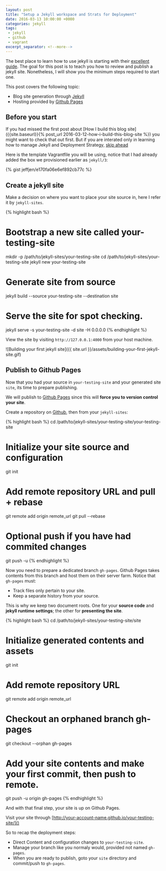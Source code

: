 ```yaml
---
layout: post
title: "Setup a Jekyll workspace and Strats for Deployment"
date: 2016-03-13 10:00:00 +0000
categories: jekyll
tags:
 - jekyll
 - github
 - vagrant
excerpt_separator: <!--more-->
---
```


The best place to learn how to use jekyll is starting with their
[excellent guide](https://jekyllrb.com/docs/usage/).  The goal for this
post is to teach you how to review and publish a jekyll site.
Nonetheless, I will show you the minimum steps required to start one.

This post covers the following topic:

- Blog site generation through [Jekyll](https://jekyllrb.com/)
- Hosting provided by [Github Pages](https://pages.github.com/)

<!--more-->

## Before you start
If you had missed the first post about
[How I build this blog site]({{site.baseurl}}{% post_url 2016-03-12-how-i-build-this-blog-site %})
you might want to check that out first.  But if you are interated only in
learning how to manage Jekyll and Deployment Strategy,
[skip ahead](#create-a-jekyll-site)

Here is the template Vagrantfile you will be using, notice that I had already
added the box we provisioned earlier as `jekyll/3`:

{% gist jeffjen/e170fa06e6ef892cb77c %}

## Create a jekyll site
Make a decision on where you want to place your site source in, here I refer
it by `jekyll-sites`.

{% highlight bash %}
# Bootstrap a new site called your-testing-site
mkdir -p /path/to/jekyll-sites/your-testing-site
cd /path/to/jekyll-sites/your-testing-site
jekyll new your-testing-site
# Generate site from source
jekyll build --source your-testing-site --destination site
# Serve the site for spot checking.
jekyll serve -s your-testing-site -d site -H 0.0.0.0
{% endhighlight %}

View the site by visiting `http://127.0.0.1:4000` from your host machine.

![Building your first jekyll site]({{ site.url }}/assets/building-your-first-jekyll-site.gif)

## Publish to Github Pages
Now that you had your source in `your-testing-site` and your generated site
`site`, its time to prepare publishing.

We will publish to [Github Pages](https://pages.github.com/) since this will
**force you to version control your site**.

Create a repository on [Github](https://github.com), then from your
`jekyll-sites`:

{% highlight bash %}
cd /path/to/jekyll-sites/your-testing-site/your-testing-site
# Initialize your site source and configuration
git init
# Add remote repository URL and pull + rebase
git remote add origin remote_url
git pull --rebase
# Optional push if you have had commited changes
git push -u
{% endhighlight %}

Now you need to prepare a dedicated branch `gh-pages`.  Github Pages takes
contents from this branch and host them on their server farm. Notice that
`gh-pages` must:

- Track files only pertain to your site.
- Keep a separate history from your source.

This is why we keep two document roots.  One for your **source code** and
**jekyll runtime settings**; the other for **presenting the site**.

{% highlight bash %}
cd /path/to/jekyll-sites/your-testing-site/site
# Initialize generated contents and assets
git init
# Add remote repository URL
git remote add origin remote_url
# Checkout an orphaned branch gh-pages
git checkout --orphan gh-pages
# Add your site contents and make your first commit, then push to remote.
git push -u origin gh-pages
{% endhighlight %}

And with that final step, your site is up on Github Pages.

Visit your site through [http://your-account-name.github.io/your-testing-site/]()

So to recap the deployment steps:

- Direct Content and configuration changes to `your-testing-site`.
- Manage your branch like you normaly would, provided not named `gh-pages`.
- When you are ready to publish, goto your `site` directory and commit/push
  to `gh-pages`.
